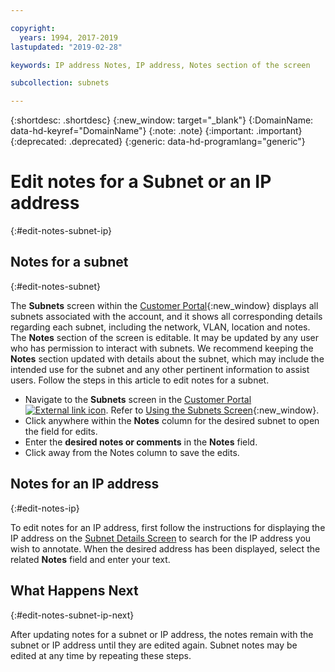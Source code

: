 ```yaml
---

copyright:
  years: 1994, 2017-2019
lastupdated: "2019-02-28"

keywords: IP address Notes, IP address, Notes section of the screen

subcollection: subnets

---
```


{:shortdesc: .shortdesc}
{:new_window: target="_blank"}
{:DomainName: data-hd-keyref="DomainName"}
{:note: .note}
{:important: .important}
{:deprecated: .deprecated}
{:generic: data-hd-programlang="generic"}

# Edit notes for a Subnet or an IP address
{:#edit-notes-subnet-ip}

## Notes for a subnet
{:#edit-notes-subnet}

The **Subnets** screen within the [Customer Portal](https://{DomainName}/){:new_window} displays all subnets associated with the account, and it shows all corresponding details regarding each subnet, including the network, VLAN, location and notes. The **Notes** section of the screen is editable. It may be updated by any user who has permission to interact with subnets. We recommend keeping the **Notes** section updated with details about the subnet, which may include the intended use for the subnet and any other pertinent information to assist users. Follow the steps in this article to edit notes for a subnet.

* Navigate to the **Subnets** screen in the [Customer Portal ![External link icon](../../icons/launch-glyph.svg "External link icon")](https://{DomainName}/). Refer to [Using the Subnets Screen](/docs/infrastructure/subnets?topic=subnets-view-subnet-details#view-subnet-details){:new_window}.
* Click anywhere within the **Notes** column for the desired subnet to open the field for edits.
* Enter the **desired notes or comments** in the **Notes** field.
* Click away from the Notes column to save the edits.

## Notes for an IP address
{:#edit-notes-ip}

To edit notes for an IP address, first follow the instructions for displaying the IP address on the [Subnet Details Screen](/docs/infrastructure/subnets?topic=subnets-filter-ip-addresses-subnet-details-screen#filter-ip-addresses-subnet-details-screen) to search for the IP address you wish to annotate. When the desired address has been displayed, select the related **Notes** field and enter your text.

## What Happens Next
{:#edit-notes-subnet-ip-next}

After updating notes for a subnet or IP address, the notes remain with the subnet or IP address until they are edited again. Subnet notes may be edited at any time by repeating these steps.
